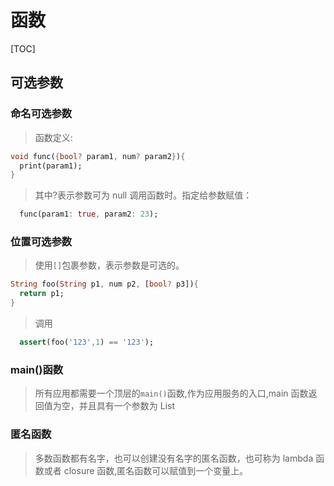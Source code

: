 # 函数

[TOC]

## 可选参数

### 命名可选参数

> 函数定义:

```dart
void func({bool? param1, num? param2}){
  print(param1);
}
```

> 其中?表示参数可为 null
> 调用函数时。指定给参数赋值：

```dart
  func(param1: true, param2: 23);
```

### 位置可选参数

> 使用`[]`包裹参数，表示参数是可选的。

```dart
String foo(String p1, num p2, [bool? p3]){
  return p1;
}
```

> 调用

```dart
  assert(foo('123',1) == '123');

```

### main()函数

> 所有应用都需要一个顶层的`main()`函数,作为应用服务的入口,main 函数返回值为空，并且具有一个参数为 List

### 匿名函数

> 多数函数都有名字，也可以创建没有名字的匿名函数，也可称为 lambda 函数或者 closure 函数,匿名函数可以赋值到一个变量上。
